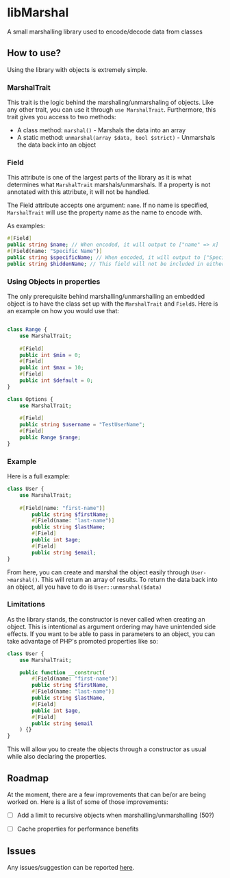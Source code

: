 # libMarshal
A small marshalling library used to encode/decode data from classes

## How to use?
Using the library with objects is extremely simple.

### MarshalTrait
This trait is the logic behind the marshaling/unmarshaling of objects. Like any other trait, you can use it through `use MarshalTrait`.
Furthermore, this trait gives you access to two methods:
- A class method: `marshal()` - Marshals the data into an array
- A static method: `unmarshal(array $data, bool $strict)` - Unmarshals the data back into an object

### Field
This attribute is one of the largest parts of the library as it is what determines what `MarshalTrait` marshals/unmarshals.
If a property is not annotated with this attribute, it will not be handled.

The Field attribute accepts one argument: `name`. If no name is specified, `MarshalTrait` will use the property name as the name to encode with.

As examples:
```php
#[Field]
public string $name; // When encoded, it will output to ["name" => x]
#[Field(name: "Specific Name")]
public string $specificName; // When encoded, it will output to ["Specific Name" => x]
public string $hiddenName; // This field will not be included in either marshalling methods.
```

### Using Objects in properties
The only prerequisite behind marshalling/unmarshalling an embedded object is to have the class set up with the `MarshalTrait` and `Field`s. Here is an example on how you would use that:
```php

class Range {
    use MarshalTrait;
    
    #[Field]
    public int $min = 0;
    #[Field]
    public int $max = 10;
    #[Field]
    public int $default = 0;
}

class Options {
    use MarshalTrait;
    
    #[Field]
    public string $username = "TestUserName";
    #[Field]
    public Range $range;
}
```

### Example
Here is a full example:
```php
class User {
    use MarshalTrait;
    
    #[Field(name: "first-name")]
		public string $firstName;
		#[Field(name: "last-name")]
		public string $lastName;
		#[Field]
		public int $age;
		#[Field]
		public string $email;
}
```
From here, you can create and marshal the object easily through `User->marshal()`. This will return an array of results.
To return the data back into an object, all you have to do is `User::unmarshal($data)`


### Limitations
As the library stands, the constructor is never called when creating an object. This is intentional as argument ordering may have unintended side effects.
If you want to be able to pass in parameters to an object, you can take advantage of PHP's promoted properties like so:
```php
class User {
	use MarshalTrait;

	public function __construct(
		#[Field(name: "first-name")]
		public string $firstName,
		#[Field(name: "last-name")]
		public string $lastName,
		#[Field]
		public int $age,
		#[Field]
		public string $email
	) {}
}
```
This will allow you to create the objects through a constructor as usual while also declaring the properties.


## Roadmap
At the moment, there are a few improvements that can be/or are being worked on. Here is a list of some of those improvements:
- [ ] Add a limit to recursive objects when marshalling/unmarshalling (50?)
- [ ] Cache properties for performance benefits


## Issues
Any issues/suggestion can be reported [here](https://github.com/sylvrs/libMarshal/issues).
